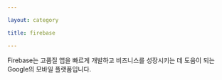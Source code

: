 ```yaml
---

layout: category

title: firebase

---
```

Firebase는 고품질 앱을 빠르게 개발하고 비즈니스를 성장시키는 데 도움이 되는 Google의 모바일 플랫폼입니다.